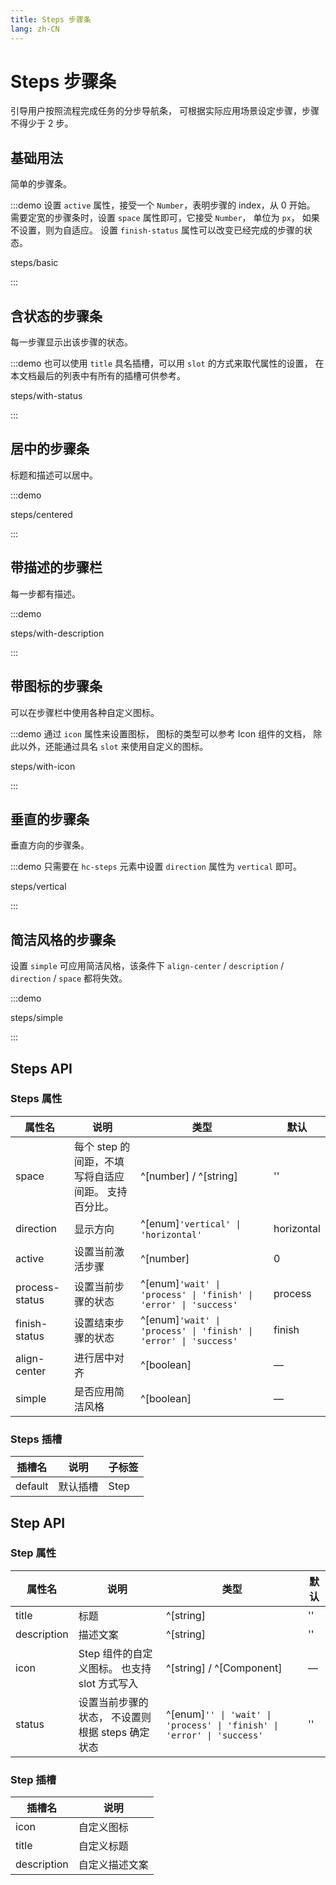 ```yaml
---
title: Steps 步骤条
lang: zh-CN
---
```


# Steps 步骤条

引导用户按照流程完成任务的分步导航条， 可根据实际应用场景设定步骤，步骤不得少于 2 步。

## 基础用法

简单的步骤条。

:::demo 设置 `active` 属性，接受一个 `Number`，表明步骤的 index，从 0 开始。 需要定宽的步骤条时，设置 `space` 属性即可，它接受 `Number`， 单位为 `px`， 如果不设置，则为自适应。 设置 `finish-status` 属性可以改变已经完成的步骤的状态。

steps/basic

:::

## 含状态的步骤条

每一步骤显示出该步骤的状态。

:::demo 也可以使用 `title` 具名插槽，可以用 `slot` 的方式来取代属性的设置， 在本文档最后的列表中有所有的插槽可供参考。

steps/with-status

:::

## 居中的步骤条

标题和描述可以居中。

:::demo

steps/centered

:::

## 带描述的步骤栏

每一步都有描述。

:::demo

steps/with-description

:::

## 带图标的步骤条

可以在步骤栏中使用各种自定义图标。

:::demo 通过 `icon` 属性来设置图标， 图标的类型可以参考 Icon 组件的文档， 除此以外，还能通过具名 `slot` 来使用自定义的图标。

steps/with-icon

:::

## 垂直的步骤条

垂直方向的步骤条。

:::demo 只需要在 `hc-steps` 元素中设置 `direction` 属性为 `vertical` 即可。

steps/vertical

:::

## 简洁风格的步骤条

设置 `simple` 可应用简洁风格，该条件下 `align-center` / `description` / `direction` / `space` 都将失效。

:::demo

steps/simple

:::

## Steps API

### Steps 属性

| 属性名            | 说明                            | 类型                                                                   | 默认         |
| -------------- | ----------------------------- | -------------------------------------------------------------------- | ---------- |
| space          | 每个 step 的间距，不填写将自适应间距。 支持百分比。 | ^[number] / ^[string]                                                | ''         |
| direction      | 显示方向                          | ^[enum]`'vertical' \| 'horizontal'`                                 | horizontal |
| active         | 设置当前激活步骤                      | ^[number]                                                            | 0          |
| process-status | 设置当前步骤的状态                     | ^[enum]`'wait' \| 'process' \| 'finish' \| 'error' \| 'success'` | process    |
| finish-status  | 设置结束步骤的状态                     | ^[enum]`'wait' \| 'process' \| 'finish' \| 'error' \| 'success'` | finish     |
| align-center   | 进行居中对齐                        | ^[boolean]                                                           | —          |
| simple         | 是否应用简洁风格                      | ^[boolean]                                                           | —          |

### Steps 插槽

| 插槽名     | 说明   | 子标签  |
| ------- | ---- | ---- |
| default | 默认插槽 | Step |

## Step API

### Step 属性

| 属性名         | 说明                           | 类型                                                                          | 默认 |
| ----------- | ---------------------------- | --------------------------------------------------------------------------- | -- |
| title       | 标题                           | ^[string]                                                                   | '' |
| description | 描述文案                         | ^[string]                                                                   | '' |
| icon        | Step 组件的自定义图标。 也支持 slot 方式写入 | ^[string] / ^[Component]                                                    | —  |
| status      | 设置当前步骤的状态， 不设置则根据 steps 确定状态 | ^[enum]`'' \| 'wait' \| 'process' \| 'finish' \| 'error' \| 'success'` | '' |

### Step 插槽

| 插槽名         | 说明      |
| ----------- | ------- |
| icon        | 自定义图标   |
| title       | 自定义标题   |
| description | 自定义描述文案 |
